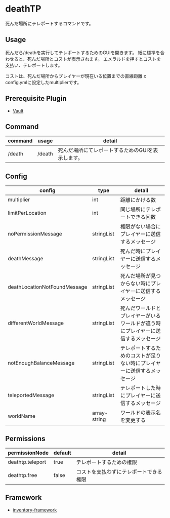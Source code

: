 # deathTP
死んだ場所にテレポートするコマンドです。

## Usage
死んだら/deathを実行してテレポートするためのGUIを開きます。
紙に標準を合わせると、死んだ場所とコストが表示されます。
エメラルドを押すとコストを支払い、テレポートします。

コストは、死んだ場所からプレイヤーが現在いる位置までの直線距離 x config.ymlに設定したmultiplierです。

## Prerequisite Plugin
- [Vault](https://github.com/milkbowl/Vault)

## Command
| command | usage  | detail                     |
|---------|--------|----------------------------|
| /death  | /death | 死んだ場所にてレポートするためのGUIを表示します。 |

## Config
| config                       | type         | detail                                   |
|------------------------------|--------------|------------------------------------------|
| multiplier                   | int          | 距離にかける数                                  |
| limitPerLocation             | int          | 同じ場所にテレポートできる回数                          |
| noPermissionMessage          | stringList   | 権限がない場合にプレイヤーに送信するメッセージ                  |                  |
| deathMessage                 | stringList   | 死んだ時にプレイヤーに送信するメッセージ                     |
| deathLocationNotFoundMessage | stringList   | 死んだ場所が見つからない時にプレイヤーに送信するメッセージ            |
| differentWorldMessage        | stringList   | 死んだワールドとプレイヤーがいるワールドが違う時にプレイヤーに送信するメッセージ |
| notEnoughBalanceMessage      | stringList   | テレポートするためのコストが足りない時にプレイヤーに送信するメッセージ      |
| teleportedMessage            | stringList   | テレポートした時にプレイヤーに送信するメッセージ                 |
| worldName                    | array-string | ワールドの表示名を変更する                            |

## Permissions
| permissionNode   | default | detail              |
|------------------|---------|---------------------|
| deathtp.teleport | true    | テレポートするための権限        |
| deathtp.free     | false   | コストを支払わずにテレポートできる権限 |

## Framework
- [inventory-framework](https://github.com/DevNatan/inventory-framework)